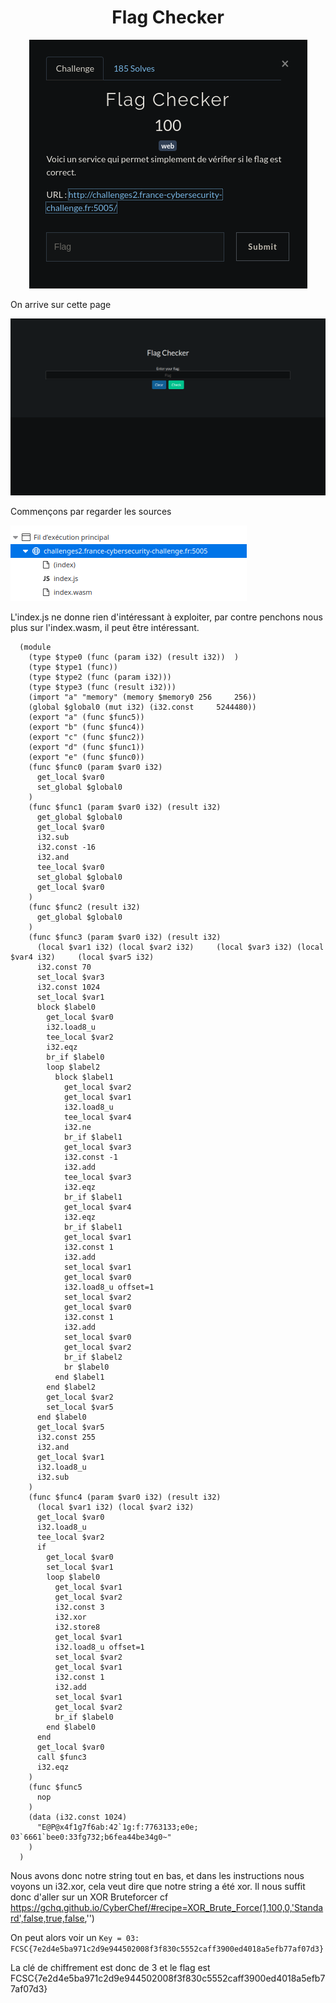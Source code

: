 # <center>Flag Checker</center>

<center>

![](./FC.png)

</center>

On arrive sur cette page

![](./FC1.png)

Commençons par regarder les sources

![](./FC2.png)

L'index.js ne donne rien d'intéressant à exploiter, par contre penchons nous plus sur l'index.wasm, il peut être intéressant.

  
  ```wasm
    (module
      (type $type0 (func (param i32) (result i32))  )
      (type $type1 (func))
      (type $type2 (func (param i32)))
      (type $type3 (func (result i32)))
      (import "a" "memory" (memory $memory0 256     256))
      (global $global0 (mut i32) (i32.const     5244480))
      (export "a" (func $func5))
      (export "b" (func $func4))
      (export "c" (func $func2))
      (export "d" (func $func1))
      (export "e" (func $func0))
      (func $func0 (param $var0 i32)
        get_local $var0
        set_global $global0
      )
      (func $func1 (param $var0 i32) (result i32)
        get_global $global0
        get_local $var0
        i32.sub
        i32.const -16
        i32.and
        tee_local $var0
        set_global $global0
        get_local $var0
      )
      (func $func2 (result i32)
        get_global $global0
      )
      (func $func3 (param $var0 i32) (result i32)
        (local $var1 i32) (local $var2 i32)     (local $var3 i32) (local $var4 i32)     (local $var5 i32)
        i32.const 70
        set_local $var3
        i32.const 1024
        set_local $var1
        block $label0
          get_local $var0
          i32.load8_u
          tee_local $var2
          i32.eqz
          br_if $label0
          loop $label2
            block $label1
              get_local $var2
              get_local $var1
              i32.load8_u
              tee_local $var4
              i32.ne
              br_if $label1
              get_local $var3
              i32.const -1
              i32.add
              tee_local $var3
              i32.eqz
              br_if $label1
              get_local $var4
              i32.eqz
              br_if $label1
              get_local $var1
              i32.const 1
              i32.add
              set_local $var1
              get_local $var0
              i32.load8_u offset=1
              set_local $var2
              get_local $var0
              i32.const 1
              i32.add
              set_local $var0
              get_local $var2
              br_if $label2
              br $label0
            end $label1
          end $label2
          get_local $var2
          set_local $var5
        end $label0
        get_local $var5
        i32.const 255
        i32.and
        get_local $var1
        i32.load8_u
        i32.sub
      )
      (func $func4 (param $var0 i32) (result i32)
        (local $var1 i32) (local $var2 i32)
        get_local $var0
        i32.load8_u
        tee_local $var2
        if
          get_local $var0
          set_local $var1
          loop $label0
            get_local $var1
            get_local $var2
            i32.const 3
            i32.xor
            i32.store8
            get_local $var1
            i32.load8_u offset=1
            set_local $var2
            get_local $var1
            i32.const 1
            i32.add
            set_local $var1
            get_local $var2
            br_if $label0
          end $label0
        end
        get_local $var0
        call $func3
        i32.eqz
      )
      (func $func5
        nop
      )
      (data (i32.const 1024)
        "E@P@x4f1g7f6ab:42`1g:f:7763133;e0e;    03`6661`bee0:33fg732;b6fea44be34g0~"
      )
    )
```

Nous avons donc notre string tout en bas, et dans les instructions nous voyons un i32.xor, cela veut dire que notre string a été xor. Il nous suffit donc d'aller sur un XOR Bruteforcer cf https://gchq.github.io/CyberChef/#recipe=XOR_Brute_Force(1,100,0,'Standard',false,true,false,'')

On peut alors voir un ```Key = 03: FCSC{7e2d4e5ba971c2d9e944502008f3f830c5552caff3900ed4018a5efb77af07d3}```

La clé de chiffrement est donc de 3 et le flag est FCSC{7e2d4e5ba971c2d9e944502008f3f830c5552caff3900ed4018a5efb77af07d3}
